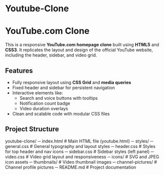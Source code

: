 # Youtube-Clone
# YouTube.com Clone

This is a responsive **YouTube.com homepage clone** built using **HTML5** and **CSS3**. It replicates the layout and design of the official YouTube website, including the header, sidebar, and video grid.

##  Features

- Fully responsive layout using **CSS Grid** and **media queries**
- Fixed header and sidebar for persistent navigation
- Interactive elements like:
  - Search and voice buttons with tooltips
  - Notification count badge
  - Video duration overlays
- Clean and scalable code with modular CSS files

##  Project Structure
youtube-clone/
─ index.html # Main HTML file (youtube.html)
─ styles/
  ─ general.css # General typography and layout styles
  ─ header.css # Styles for top header and nav icons
  ─ sidebar.css # Sidebar styles (left panel)
  ─ video.css # Video grid layout and responsiveness
─ icons/ # SVG and JPEG icon assets
─ thumbnails/ # Video thumbnail images
─ channel-pictures/ # Channel profile pictures
─ README.md # Project documentation
